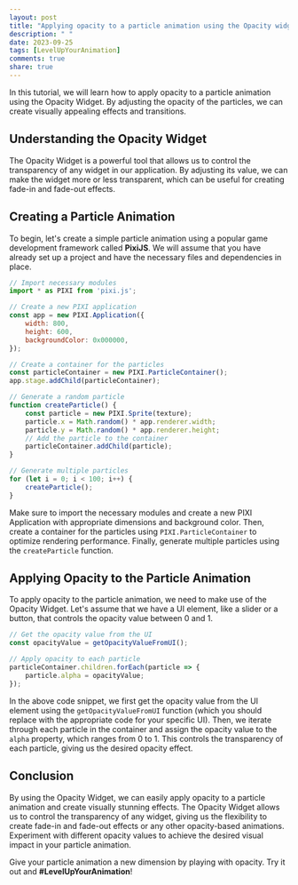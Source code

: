 ```yaml
---
layout: post
title: "Applying opacity to a particle animation using the Opacity widget"
description: " "
date: 2023-09-25
tags: [LevelUpYourAnimation]
comments: true
share: true
---
```


In this tutorial, we will learn how to apply opacity to a particle animation using the Opacity Widget. By adjusting the opacity of the particles, we can create visually appealing effects and transitions. 

## Understanding the Opacity Widget

The Opacity Widget is a powerful tool that allows us to control the transparency of any widget in our application. By adjusting its value, we can make the widget more or less transparent, which can be useful for creating fade-in and fade-out effects.

## Creating a Particle Animation

To begin, let's create a simple particle animation using a popular game development framework called **PixiJS**. We will assume that you have already set up a project and have the necessary files and dependencies in place.

```javascript
// Import necessary modules
import * as PIXI from 'pixi.js';

// Create a new PIXI application
const app = new PIXI.Application({
    width: 800,
    height: 600,
    backgroundColor: 0x000000,
});

// Create a container for the particles
const particleContainer = new PIXI.ParticleContainer();
app.stage.addChild(particleContainer);

// Generate a random particle
function createParticle() {
    const particle = new PIXI.Sprite(texture);
    particle.x = Math.random() * app.renderer.width;
    particle.y = Math.random() * app.renderer.height;
    // Add the particle to the container
    particleContainer.addChild(particle);
}

// Generate multiple particles
for (let i = 0; i < 100; i++) {
    createParticle();
}
```

Make sure to import the necessary modules and create a new PIXI Application with appropriate dimensions and background color. Then, create a container for the particles using `PIXI.ParticleContainer` to optimize rendering performance. Finally, generate multiple particles using the `createParticle` function.

## Applying Opacity to the Particle Animation

To apply opacity to the particle animation, we need to make use of the Opacity Widget. Let's assume that we have a UI element, like a slider or a button, that controls the opacity value between 0 and 1.

```javascript
// Get the opacity value from the UI
const opacityValue = getOpacityValueFromUI();

// Apply opacity to each particle
particleContainer.children.forEach(particle => {
    particle.alpha = opacityValue;
});
```

In the above code snippet, we first get the opacity value from the UI element using the `getOpacityValueFromUI` function (which you should replace with the appropriate code for your specific UI). Then, we iterate through each particle in the container and assign the opacity value to the `alpha` property, which ranges from 0 to 1. This controls the transparency of each particle, giving us the desired opacity effect.

## Conclusion

By using the Opacity Widget, we can easily apply opacity to a particle animation and create visually stunning effects. The Opacity Widget allows us to control the transparency of any widget, giving us the flexibility to create fade-in and fade-out effects or any other opacity-based animations. Experiment with different opacity values to achieve the desired visual impact in your particle animation.

Give your particle animation a new dimension by playing with opacity. Try it out and **#LevelUpYourAnimation**!